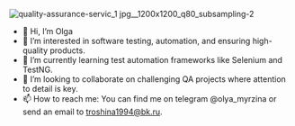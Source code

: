 ![quality-assurance-servic_1 jpg__1200x1200_q80_subsampling-2](https://github.com/user-attachments/assets/1710c371-e944-484a-bcdd-b15a2d457333)

- 👋 Hi, I’m Olga
- 👀 I’m interested in software testing, automation, and ensuring high-quality products.
- 🌱 I’m currently learning test automation frameworks like Selenium and TestNG.
- 💞️  I’m looking to collaborate on challenging QA projects where attention to detail is key.
- 📫 How to reach me: You can find me on telegram @olya_myrzina or send an email to troshina1994@bk.ru.

<!---
Olyamyr/Olyamyr is a ✨ special ✨ repository because its `README.md` (this file) appears on your GitHub profile.
You can click the Preview link to take a look at your changes.
--->

